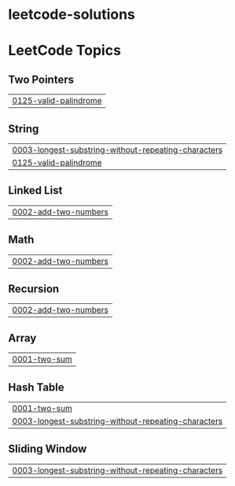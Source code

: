 # leetcode-solutions
<!---LeetCode Topics Start-->
# LeetCode Topics
## Two Pointers
|  |
| ------- |
| [0125-valid-palindrome](https://github.com/amritpaxt/leetcode-solutions/tree/master/0125-valid-palindrome) |
## String
|  |
| ------- |
| [0003-longest-substring-without-repeating-characters](https://github.com/amritpaxt/leetcode-solutions/tree/master/0003-longest-substring-without-repeating-characters) |
| [0125-valid-palindrome](https://github.com/amritpaxt/leetcode-solutions/tree/master/0125-valid-palindrome) |
## Linked List
|  |
| ------- |
| [0002-add-two-numbers](https://github.com/amritpaxt/leetcode-solutions/tree/master/0002-add-two-numbers) |
## Math
|  |
| ------- |
| [0002-add-two-numbers](https://github.com/amritpaxt/leetcode-solutions/tree/master/0002-add-two-numbers) |
## Recursion
|  |
| ------- |
| [0002-add-two-numbers](https://github.com/amritpaxt/leetcode-solutions/tree/master/0002-add-two-numbers) |
## Array
|  |
| ------- |
| [0001-two-sum](https://github.com/amritpaxt/leetcode-solutions/tree/master/0001-two-sum) |
## Hash Table
|  |
| ------- |
| [0001-two-sum](https://github.com/amritpaxt/leetcode-solutions/tree/master/0001-two-sum) |
| [0003-longest-substring-without-repeating-characters](https://github.com/amritpaxt/leetcode-solutions/tree/master/0003-longest-substring-without-repeating-characters) |
## Sliding Window
|  |
| ------- |
| [0003-longest-substring-without-repeating-characters](https://github.com/amritpaxt/leetcode-solutions/tree/master/0003-longest-substring-without-repeating-characters) |
<!---LeetCode Topics End-->